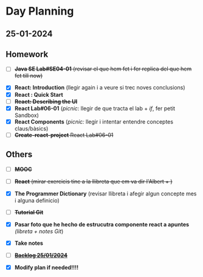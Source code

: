 # Day Planning

## 25-01-2024

## Homework

+ [ ] ~~**Java SE Lab#SE04-01** (revisar el que hem fet i fer replica del que hem fet till now)~~
- [x] **React: Introduction** (llegir again i a veure si trec noves conclusions)
- [x] **React : Quick Start**
- [ ] **~~React: Describing the UI~~**
- [x] **React Lab#06-01** (*picnic*: llegir de que tracta el lab + *if*, fer petit Sandbox)
- [x] **React Components** (*picnic:* llegir i intentar entendre conceptes claus/bàsics)
- [ ] ~~**Create-react-project** React Lab#06-01~~

## Others

+ [ ] ~~**MOOC**~~

+ [ ] ~~**React** (mirar exercicis tinc a la llibreta que em va dir l'Albert + )~~

+ [x] **The Programmer Dictionary** (revisar llibreta i afegir algun concepte mes i alguna definicio)
- [ ] ~~**Tutorial Git**~~

- [x] **Pasar foto que he hecho de estrucutra componente react a apuntes** *(libreta + notes Git*)

- [x] **Take notes**

- [ ] ~~**<u>Backlog 25/01/2024</u>**~~

- [x] **Modify plan if needed!!!!**
